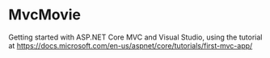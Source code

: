 # MvcMovie
Getting started with ASP.NET Core MVC and Visual Studio, using the tutorial at https://docs.microsoft.com/en-us/aspnet/core/tutorials/first-mvc-app/ 

